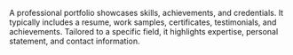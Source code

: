 A professional portfolio showcases skills, achievements, and credentials. It typically includes a resume, work samples, certificates, testimonials, and achievements. Tailored to a specific field, it highlights expertise, personal statement, and contact information.
